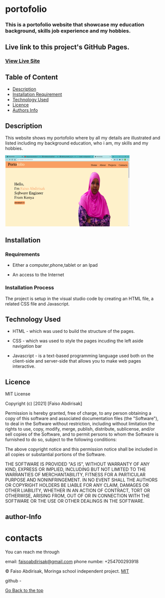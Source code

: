 # portofolio
### This is a portofolio website that showcase my education background, skills job experience and my hobbies.

## Live link to this project's GitHub Pages.

### [View Live Site]()



## Table of Content

+ [Description](#description)
+ [Installation Requirement](#Installation)
+ [Technology Used](#technology-used)
+ [Licence](#licence)
+ [Authors Info](#author-Info)

## Description
<p>This website shows my portofolio where by all my details are illustrated and listed including my background education, who i am, my skills and my hobbies.</p>
<img src="images/Screenshot from 2021-11-07 19-12-35.png" hieght="400px" width="400px">

## Installation

### Requirements

* Either a computer,phone,tablet or an Ipad

* An access to the Internet

### Installation Process
The project is setup in the visual studio code by creating an HTML file, a related CSS file and Javascript.

## Technology Used
* HTML - which was used to build the structure of the pages.

* CSS - which was used to style the pages incuding the left aside navigation bar

* Javascript - is a text-based programming language used both on the client-side and server-side that allows you to make web pages interactive.



## Licence

MIT License

Copyright (c) [2021] [Faiso Abdirisak]

Permission is hereby granted, free of charge, to any person obtaining a copy
of this software and associated documentation files (the "Software"), to deal
in the Software without restriction, including without limitation the rights
to use, copy, modify, merge, publish, distribute, sublicense, and/or sell
copies of the Software, and to permit persons to whom the Software is
furnished to do so, subject to the following conditions:

The above copyright notice and this permission notice shall be included in all
copies or substantial portions of the Software.

THE SOFTWARE IS PROVIDED "AS IS", WITHOUT WARRANTY OF ANY KIND, EXPRESS OR
IMPLIED, INCLUDING BUT NOT LIMITED TO THE WARRANTIES OF MERCHANTABILITY,
FITNESS FOR A PARTICULAR PURPOSE AND NONINFRINGEMENT. IN NO EVENT SHALL THE
AUTHORS OR COPYRIGHT HOLDERS BE LIABLE FOR ANY CLAIM, DAMAGES OR OTHER
LIABILITY, WHETHER IN AN ACTION OF CONTRACT, TORT OR OTHERWISE, ARISING FROM,
OUT OF OR IN CONNECTION WITH THE SOFTWARE OR THE USE OR OTHER DEALINGS IN THE
SOFTWARE.

## author-Info
# contacts
You can reach me through

email: faisoabdirisak@gmail.com
phone numbe: +254700293918


©️ Faiso Abdirisak, Moringa school independent project. [MIT](https://choosealicense.com/licenses/mit/)



github - 


[Go Back to the top](#portofolio)
